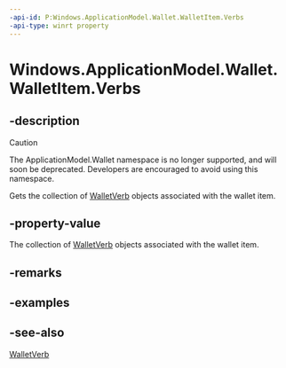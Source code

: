 ```yaml
---
-api-id: P:Windows.ApplicationModel.Wallet.WalletItem.Verbs
-api-type: winrt property
---
```


<!-- Property syntax
public Windows.Foundation.Collections.IMap<string, Windows.ApplicationModel.Wallet.WalletVerb> Verbs { get; }
-->

# Windows.ApplicationModel.Wallet.WalletItem.Verbs

## -description
> [!CAUTION]
> The ApplicationModel.Wallet namespace is no longer supported, and will soon be deprecated. Developers are encouraged to avoid using this namespace.

Gets the collection of [WalletVerb](walletverb.md) objects associated with the wallet item.

## -property-value
The collection of [WalletVerb](walletverb.md) objects associated with the wallet item.

## -remarks

## -examples

## -see-also
[WalletVerb](walletverb.md)